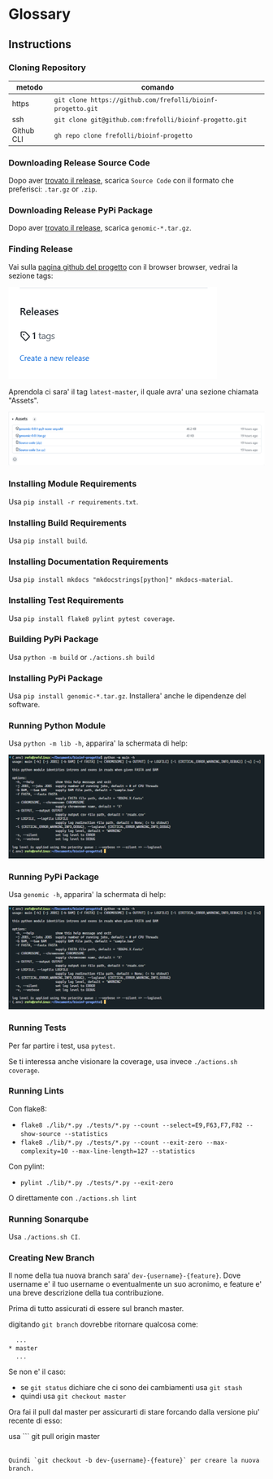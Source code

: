 # Glossary

## Instructions

### Cloning Repository

| metodo | comando |
| ------ | ------- |
| https | `git clone https://github.com/frefolli/bioinf-progetto.git` |
| ssh | `git clone git@github.com:frefolli/bioinf-progetto.git` |
| Github CLI | `gh repo clone frefolli/bioinf-progetto` |

### Downloading Release Source Code

Dopo aver [trovato il release](#finding-release), scarica `Source Code` con il formato che preferisci: `.tar.gz` or `.zip`.

### Downloading Release PyPi Package 

Dopo aver [trovato il release](#finding-release), scarica `genomic-*.tar.gz`.

### Finding Release

Vai sulla [pagina github del progetto](https://github.com/frefolli/bioinf-progetto) con il browser browser, vedrai la sezione tags:

![Github Page Tags](../../images/github_page_tags.png)

Aprendola ci sara' il tag `latest-master`, il quale avra' una sezione chiamata "Assets".

![Github Page Tags](../../images/github_page_latest_master_tag.png)

### Installing Module Requirements

Usa `pip install -r requirements.txt`.

### Installing Build Requirements

Usa `pip install build`.

### Installing Documentation Requirements

Usa `pip install mkdocs "mkdocstrings[python]" mkdocs-material`.

### Installing Test Requirements

Usa `pip install flake8 pylint pytest coverage`.

### Building PyPi Package

Usa `python -m build` or `./actions.sh build`

### Installing PyPi Package

Usa `pip install genomic-*.tar.gz`.
Installera' anche le dipendenze del software.

### Running Python Module

Usa `python -m lib -h`, apparira' la schermata di help:

![Github Page Tags](../../images/running_python_module_help.png)

### Running PyPi Package

Usa `genomic -h`, apparira' la schermata di help:

![Github Page Tags](../../images/running_pip_package_help.png)

### Running Tests

Per far partire i test, usa `pytest`.

Se ti interessa anche visionare la coverage, usa invece `./actions.sh coverage`.

### Running Lints

Con flake8:

  - `flake8 ./lib/*.py ./tests/*.py --count --select=E9,F63,F7,F82 --show-source --statistics`
  - `flake8 ./lib/*.py ./tests/*.py --count --exit-zero --max-complexity=10 --max-line-length=127 --statistics`

Con pylint:

  - `pylint ./lib/*.py ./tests/*.py --exit-zero`

O direttamente con `./actions.sh lint`

### Running Sonarqube

Usa `./actions.sh CI`.

### Creating New Branch

Il nome della tua nuova branch sara' `dev-{username}-{feature}`.
Dove username e' il tuo username o eventualmente un suo acronimo,
e feature e' una breve descrizione della tua contribuzione.

Prima di tutto assicurati di essere sul branch master.

digitando `git branch` dovrebbe ritornare qualcosa come:

```git
  ...
* master
  ...
```

Se non e' il caso:

  - se `git status` dichiare che ci sono dei cambiamenti usa `git stash`
  - quindi usa `git checkout master`

Ora fai il pull dal master per assicurarti di stare forcando dalla versione piu' recente di esso: 

usa ```
  git pull origin master
```.

Quindi `git checkout -b dev-{username}-{feature}` per creare la nuova branch.